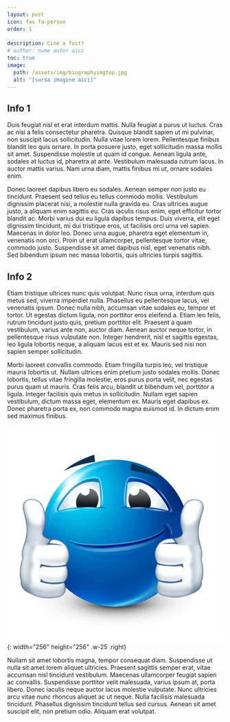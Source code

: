 ```yaml
---
layout: post
icon: fas fa-person
order: 1

description: Cine a fost?
# author: nume autor aici
toc: true
image:
  path: /assets/img/biographyimgtop.jpg
  alt: "[sursa imagine aici]"
---
```


## Info 1
 Duis feugiat nisl et erat interdum mattis. Nulla feugiat a purus ut luctus. Cras ac nisi a felis consectetur pharetra. Quisque blandit sapien ut mi pulvinar, non suscipit lacus sollicitudin. Nulla vitae lorem lorem. Pellentesque finibus blandit leo quis ornare. In porta posuere justo, eget sollicitudin massa mollis sit amet. Suspendisse molestie ut quam id congue. Aenean ligula ante, sodales at luctus id, pharetra at ante. Vestibulum malesuada rutrum lacus. In auctor mattis varius. Nam urna diam, mattis finibus mi ut, ornare sodales enim.

Donec laoreet dapibus libero eu sodales. Aenean semper non justo eu tincidunt. Praesent sed tellus eu tellus commodo mollis. Vestibulum dignissim placerat nisi, a molestie nulla gravida eu. Cras ultrices augue justo, a aliquam enim sagittis eu. Cras iaculis risus enim, eget efficitur tortor blandit ac. Morbi varius dui eu ligula dapibus tempus. Duis viverra, elit eget dignissim tincidunt, mi dui tristique eros, ut facilisis orci urna vel sapien. Maecenas in dolor leo. Donec urna augue, pharetra eget elementum in, venenatis non orci. Proin ut erat ullamcorper, pellentesque tortor vitae, commodo justo. Suspendisse sit amet dapibus nisl, eget venenatis nibh. Sed bibendum ipsum nec massa lobortis, quis ultricies turpis sagittis. 

## Info 2
Etiam tristique ultrices nunc quis volutpat. Nunc risus urna, interdum quis metus sed, viverra imperdiet nulla. Phasellus eu pellentesque lacus, vel venenatis ipsum. Donec nulla nibh, accumsan vitae sodales eu, tempor et tortor. Ut egestas dictum ligula, non porttitor eros eleifend a. Etiam leo felis, rutrum tincidunt justo quis, pretium porttitor elit. Praesent a quam vestibulum, varius ante non, auctor diam. Aenean auctor neque tortor, in pellentesque risus vulputate non. Integer hendrerit, nisl et sagittis egestas, leo ligula lobortis neque, a aliquam lacus est et ex. Mauris sed nisi non sapien semper sollicitudin.

Morbi laoreet convallis commodo. Etiam fringilla turpis leo, vel tristique mauris lobortis ut. Nullam ultrices enim pretium justo sodales mollis. Donec lobortis, tellus vitae fringilla molestie, eros purus porta velit, nec egestas purus quam ut mauris. Cras felis arcu, blandit ut bibendum vel, porttitor a ligula. Integer facilisis quis metus in sollicitudin. Nullam eget sapien vestibulum, dictum massa eget, elementum ex. Mauris eget dapibus ex. Donec pharetra porta ex, non commodo magna euismod id. In dictum enim sed maximus finibus.

![Desktop View](/assets/img/thumbsup.png){: width="256" height="256" .w-25 .right}

Nullam sit amet lobortis magna, tempor consequat diam. Suspendisse ut nulla sit amet lorem aliquet ultricies. Praesent sagittis semper erat, vitae accumsan nisl tincidunt vestibulum. Maecenas ullamcorper feugiat sapien ac convallis. Suspendisse porttitor velit malesuada, varius ipsum at, porta libero. Donec iaculis neque auctor lacus molestie vulputate. Nunc ultricies arcu vitae nunc rhoncus aliquet ac ut neque. Nulla facilisis malesuada tincidunt. Phasellus dignissim tincidunt tellus sed cursus. Aenean sit amet suscipit elit, non pretium odio. Aliquam erat volutpat. 

